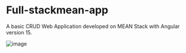 # Full-stackmean-app

A basic CRUD Web Application developed on MEAN Stack with Angular version 15.

![image](https://github.com/user-attachments/assets/42f88ce7-d2ff-4ddf-96c4-495f98f653a9)
